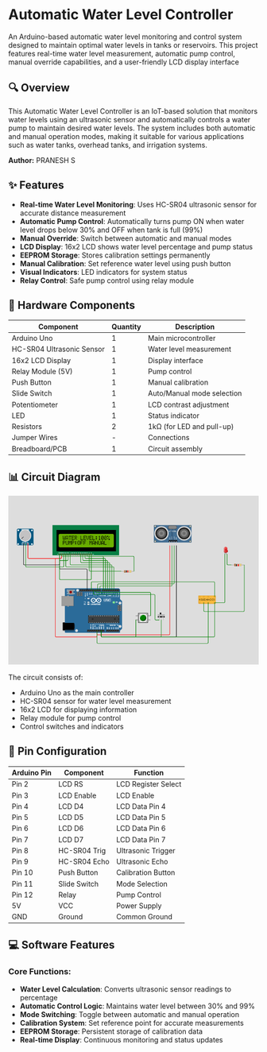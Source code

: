 # Automatic Water Level Controller

An Arduino-based automatic water level monitoring and control system designed to maintain optimal water levels in tanks or reservoirs. This project features real-time water level measurement, automatic pump control, manual override capabilities, and a user-friendly LCD display interface


## 🔍 Overview

This Automatic Water Level Controller is an IoT-based solution that monitors water levels using an ultrasonic sensor and automatically controls a water pump to maintain desired water levels. The system includes both automatic and manual operation modes, making it suitable for various applications such as water tanks, overhead tanks, and irrigation systems.

**Author:** PRANESH S

## ✨ Features

- **Real-time Water Level Monitoring**: Uses HC-SR04 ultrasonic sensor for accurate distance measurement
- **Automatic Pump Control**: Automatically turns pump ON when water level drops below 30% and OFF when tank is full (99%)
- **Manual Override**: Switch between automatic and manual modes
- **LCD Display**: 16x2 LCD shows water level percentage and pump status
- **EEPROM Storage**: Stores calibration settings permanently
- **Manual Calibration**: Set reference water level using push button
- **Visual Indicators**: LED indicators for system status
- **Relay Control**: Safe pump control using relay module

## 🔧 Hardware Components

| Component | Quantity | Description |
|-----------|----------|-------------|
| Arduino Uno | 1 | Main microcontroller |
| HC-SR04 Ultrasonic Sensor | 1 | Water level measurement |
| 16x2 LCD Display | 1 | Display interface |
| Relay Module (5V) | 1 | Pump control |
| Push Button | 1 | Manual calibration |
| Slide Switch | 1 | Auto/Manual mode selection |
| Potentiometer | 1 | LCD contrast adjustment |
| LED | 1 | Status indicator |
| Resistors | 2 | 1kΩ (for LED and pull-up) |
| Jumper Wires | - | Connections |
| Breadboard/PCB | 1 | Circuit assembly |

## 📊 Circuit Diagram

![Schematic Diagram](schematic.png)

The circuit consists of:
- Arduino Uno as the main controller
- HC-SR04 sensor for water level measurement
- 16x2 LCD for displaying information
- Relay module for pump control
- Control switches and indicators

## 📌 Pin Configuration

| Arduino Pin | Component | Function |
|-------------|-----------|----------|
| Pin 2 | LCD RS | LCD Register Select |
| Pin 3 | LCD Enable | LCD Enable |
| Pin 4 | LCD D4 | LCD Data Pin 4 |
| Pin 5 | LCD D5 | LCD Data Pin 5 |
| Pin 6 | LCD D6 | LCD Data Pin 6 |
| Pin 7 | LCD D7 | LCD Data Pin 7 |
| Pin 8 | HC-SR04 Trig | Ultrasonic Trigger |
| Pin 9 | HC-SR04 Echo | Ultrasonic Echo |
| Pin 10 | Push Button | Calibration Button |
| Pin 11 | Slide Switch | Mode Selection |
| Pin 12 | Relay | Pump Control |
| 5V | VCC | Power Supply |
| GND | Ground | Common Ground |

## 💻 Software Features

### Core Functions:
- **Water Level Calculation**: Converts ultrasonic sensor readings to percentage
- **Automatic Control Logic**: Maintains water level between 30% and 99%
- **Mode Switching**: Toggle between automatic and manual operation
- **Calibration System**: Set reference point for accurate measurements
- **EEPROM Storage**: Persistent storage of calibration data
- **Real-time Display**: Continuous monitoring and status updates

